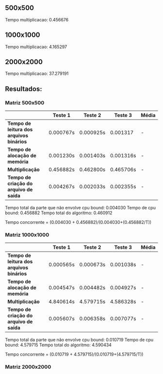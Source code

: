 

## 500x500
Tempo multiplicacao: 0.456676

## 1000x1000
Tempo multiplicacao: 4.165297

## 2000x2000
Tempo multiplicacao: 37.279191


## Resultados:

### Matriz 500x500
| | Teste 1 | Teste 2 | Teste 3 | Média |
|---|---|---|---|---|
| **Tempo de leitura dos arquivos binários**        | 0.000767s | 0.000925s | 0.001317 | - |
| **Tempo de alocação de memória**        | 0.001230s | 0.001403s | 0.001316s | - |
| **Multiplicação** | 0.456882s | 0.462800s | 0.465706s | - |
| **Tempo de criação do arquivo de saída**         | 0.004267s | 0.002033s | 0.002355s | - |

Tempo total da parte que não envolve cpu bound: 0.004030
Tempo de cpu bound: 0.456882
Tempo total do algoritmo: 0.460912

Tempo concorrente = (0.004030 + 0.456882)/(0.004030+(0.456882/T))

### Matriz 1000x1000
| | Teste 1 | Teste 2 | Teste 3 | Média |
|---|---|---|---|---|
| **Tempo de leitura dos arquivos binários**        | 0.000565s | 0.000673s | 0.001038s | - |
| **Tempo de alocação de memória**        | 0.004547s | 0.004482s | 0.004927s | - |
| **Multiplicação** | 4.840614s | 4.579715s | 4.586328s | - |
| **Tempo de criação do arquivo de saída**         | 0.005607s | 0.006358s | 0.007077s | - |

Tempo total da parte que não envolve cpu bound: 0.010719
Tempo de cpu bound: 4.579715
Tempo total do algoritmo: 4.590434

Tempo concorrente = (0.010719 + 4.579715)/(0.010719+(4.579715/T))

### Matriz 2000x2000

